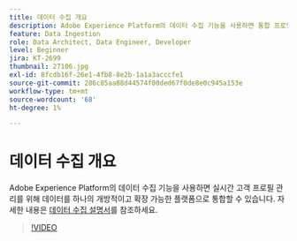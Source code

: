 ```yaml
---
title: 데이터 수집 개요
description: Adobe Experience Platform의 데이터 수집 기능을 사용하면 통합 프로필 관리를 위해 데이터를 하나의 개방적이고 확장 가능한 플랫폼으로 통합할 수 있습니다.
feature: Data Ingestion
role: Data Architect, Data Engineer, Developer
level: Beginner
jira: KT-2699
thumbnail: 27106.jpg
exl-id: 8fcdb16f-26e1-4fb8-8e2b-1a1a3acccfe1
source-git-commit: 286c85aa88d44574f00ded67f0de8e0c945a153e
workflow-type: tm+mt
source-wordcount: '68'
ht-degree: 1%

---
```


# 데이터 수집 개요

Adobe Experience Platform의 데이터 수집 기능을 사용하면 실시간 고객 프로필 관리를 위해 데이터를 하나의 개방적이고 확장 가능한 플랫폼으로 통합할 수 있습니다. 자세한 내용은 [데이터 수집 설명서](https://experienceleague.adobe.com/docs/experience-platform/ingestion/home.html?lang=ko)를 참조하세요.

>[!VIDEO](https://video.tv.adobe.com/v/27106?learn=on&enablevpops)

